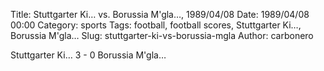 Title: Stuttgarter Ki… vs. Borussia M'gla…, 1989/04/08
Date: 1989/04/08 00:00
Category: sports
Tags: football, football scores, Stuttgarter Ki…, Borussia M'gla…
Slug: stuttgarter-ki-vs-borussia-mgla
Author: carbonero


Stuttgarter Ki… 3 - 0 Borussia M'gla…
